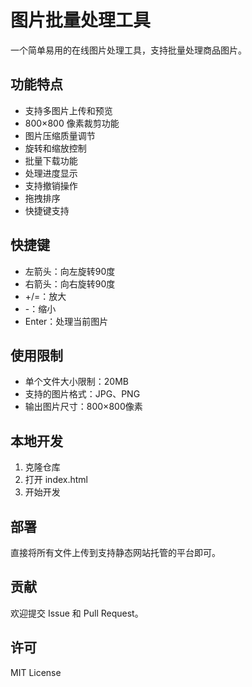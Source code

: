 # 图片批量处理工具

一个简单易用的在线图片处理工具，支持批量处理商品图片。

## 功能特点

- 支持多图片上传和预览
- 800×800 像素裁剪功能
- 图片压缩质量调节
- 旋转和缩放控制
- 批量下载功能
- 处理进度显示
- 支持撤销操作
- 拖拽排序
- 快捷键支持

## 快捷键

- 左箭头：向左旋转90度
- 右箭头：向右旋转90度
- +/=：放大
- -：缩小
- Enter：处理当前图片

## 使用限制

- 单个文件大小限制：20MB
- 支持的图片格式：JPG、PNG
- 输出图片尺寸：800×800像素

## 本地开发

1. 克隆仓库
2. 打开 index.html
3. 开始开发

## 部署

直接将所有文件上传到支持静态网站托管的平台即可。

## 贡献

欢迎提交 Issue 和 Pull Request。

## 许可

MIT License 